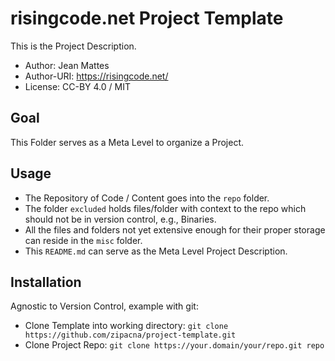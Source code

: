 # risingcode.net Project Template
This is the Project Description.
* Author: Jean Mattes
* Author-URI: https://risingcode.net/
* License: CC-BY 4.0 / MIT

## Goal
This Folder serves as a Meta Level to organize a Project.

## Usage
* The Repository of Code / Content goes into the ``repo`` folder.
* The folder ``excluded`` holds files/folder with context to the 
  repo which should not be in version control, e.g., Binaries.
* All the files and folders not yet extensive enough for their 
  proper storage can reside in the ``misc`` folder.
* This ``README.md`` can serve as the Meta Level Project Description.

## Installation
Agnostic to Version Control, example with git:

* Clone Template into working directory: ``git clone https://github.com/zipacna/project-template.git``
* Clone Project Repo: ``git clone https://your.domain/your/repo.git repo``
